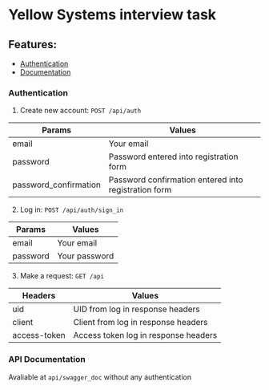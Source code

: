 # Yellow Systems interview task

## Features:
 - [Authentication](#authentication)
 - [Documentation](#api-documentation)

### Authentication
1. Create new account: `POST /api/auth`

 | Params | Values |
 | ------------- | ------------- |
 | email | Your email |
 | password | Password entered into registration form |
 | password_confirmation | Password confirmation entered into registration form |


 2. Log in: `POST /api/auth/sign_in`

 | Params | Values |
 | ------------- | ------------- |
 | email | Your email |
 | password | Your password |

 3. Make a request: `GET /api`

 | Headers | Values |
 | ------------- | ------------- |
 | uid | UID from log in response headers |
 | client | Client from log in response headers |
 | access-token | Access token log in response headers |

### API Documentation
Avaliable at `api/swagger_doc` without any authentication

